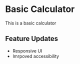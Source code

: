 # Basic Calculator
This is a basic calculator

## Feature Updates
- Responsive UI
- Imrpoved accessibility